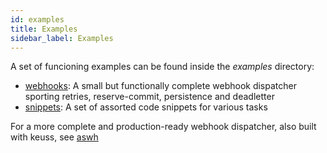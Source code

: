 ```yaml
---
id: examples
title: Examples
sidebar_label: Examples
---
```


A set of funcioning examples can be found inside the *examples* directory:

* [webhooks](https://github.com/pepmartinez/keuss/tree/master/examples/webhooks): A small but functionally complete webhook dispatcher sporting retries, reserve-commit, persistence and deadletter
* [snippets](https://github.com/pepmartinez/keuss/tree/master/examples/snippets): A set of assorted code snippets for various tasks

For a more complete and production-ready webhook dispatcher, also built with keuss, see [aswh](https://github.com/pepmartinez/aswh)


